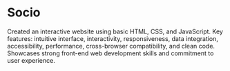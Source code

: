 # Socio

Created an interactive website using basic HTML, CSS, and JavaScript. Key features: intuitive interface, interactivity, responsiveness, data integration, accessibility, performance, cross-browser compatibility, and clean code. Showcases strong front-end web development skills and commitment to user experience.
